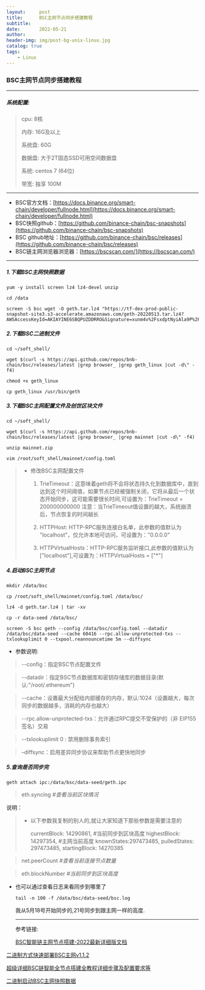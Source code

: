 ```yaml
---
layout:     post
title:      BSC主网节点同步搭建教程
subtitle:   
date:       2022-05-21
author:     
header-img: img/post-bg-unix-linux.jpg
catalog: true
tags:
    - Linux
---
```


### BSC主网节点同步搭建教程

***

##### 系统配置:

> cpu: 8核
>
> 内存: 16G及以上
>
> 系统盘: 60G
>
> 数据盘: 大于2T固态SSD可用空间数据盘
>
> 系统: centos 7 (64位)
>
> 带宽: 独享 100M



***

- BSC官方文档：[https://docs.binance.org/smart-chain/developer/fullnode.html](https://docs.binance.org/smart-chain/developer/fullnode.html)
- BSC快照github：[https://github.com/binance-chain/bsc-snapshots](https://github.com/binance-chain/bsc-snapshots)
- BSC github地址：[https://github.com/binance-chain/bsc/releases](https://github.com/binance-chain/bsc/releases)
- BSC链主网浏览器浏览器：[https://bscscan.com/](https://bscscan.com/)

***

##### 1.下载BSC主网快照数据

```
yum -y install screen lz4 lz4-devel unzip

cd /data

screen -S bsc wget -O geth.tar.lz4 "https://tf-dex-prod-public-snapshot-site3.s3-accelerate.amazonaws.com/geth-20220513.tar.lz4?AWSAccessKeyId=AKIAYINE6SBQPUZDDRRO&Signature=xunm4v%2FsxdptNyiAla9P%2F0%2BH2bs%3D&Expires=1655117944"
```



##### 2.下载BSC二进制文件

```
cd ~/soft_shell/

wget $(curl -s https://api.github.com/repos/bnb-chain/bsc/releases/latest |grep browser_ |grep geth_linux |cut -d\" -f4)

chmod +x geth_linux

cp geth_linux /usr/bin/geth
```



##### 3.下载BSC主网配置文件及创世区块文件

```
cd ~/soft_shell/

wget $(curl -s https://api.github.com/repos/bnb-chain/bsc/releases/latest |grep browser_ |grep mainnet |cut -d\" -f4)

unzip mainnet.zip

vim /root/soft_shell/mainnet/config.toml
```



> - 修改BSC主网配置文件
>
>   1. TrieTimeout：这意味着geth将不会将状态持久化到数据库中，直到达到这个时间阈值，如果节点已经被强制关闭，它将从最后一个状态开始同步，这可能需要很长时间,可设置为：TrieTimeout
>      = 200000000000
>      注意：当TrieTimeout值设置的越大，系统崩溃后，节点恢复的时间越长
>
>   2. HTTPHost: HTTP-RPC服务连接白名单，此参数的值默认为 "localhost"，仅允许本地可访问，可设置为："0.0.0.0"
>
>   3. HTTPVirtualHosts：HTTP-RPC服务监听接口,此参数的值默认为 ["localhost"],可设置为：HTTPVirtualHosts = ["*"]



##### 4.启动BSC主网节点

```
mkdir /data/bsc

cp /root/soft_shell/mainnet/config.toml /data/bsc/

lz4 -d geth.tar.lz4 | tar -xv

cp -r data-seed /data/bsc/

screen -S bsc geth --config /data/bsc/config.toml --datadir /data/bsc/data-seed --cache 60416 --rpc.allow-unprotected-txs --txlookuplimit 0 --txpool.reannouncetime 5m --diffsync
```

- 参数说明:

> --config：指定BSC节点配置文件

> --datadir：指定BSC节点数据库和密钥存储库的数据目录(默认:"/root/.ethereum")

> --cache：设置最大分配给内部缓存的内存，默认:1024（设置越大，每次同步的数据越多，消耗的内存也越大）

> --rpc.allow-unprotected-txs：允许通过RPC提交不受保护的（非 EIP155 签名）交易

> --txlookuplimit 0 : 禁用删除事务索引

> –diffsync：启用差异同步协议来帮助节点更快地同步



##### 5.查询是否同步完

```
geth attach ipc:/data/bsc/data-seed/geth.ipc
```

> eth.syncing               *#查看当前区块情况*

说明：

> - 以下参数我复制的别人的,就让大家知道下那些参数是需要注意的
>
>   currentBlock: 14290861, #当前同步到区块高度
>   highestBlock: 14297354, #主网当前高度
>   knownStates:297473485,
>   pulledStates: 297473485,
>   startingBlock: 14270385

> net.peerCount	  *#查看当前连接节点数量*

> eth.blockNumber     *#当前同步到区块高度* 

- 也可以通过查看日志来看同步到哪里了

  ```
  tail -n 100 -f /data/bsc/data-seed/bsc.log
  ```

  我从5月18号开始同步的,21号同步到跟主网一样的高度.

  ***

  参考链接:<br>

  [BSC智能链主网节点搭建-2022最新详细版文档](https://learnblockchain.cn/article/3973)
  

[二进制方式快速部署BSC主网v1.1.2](https://learnblockchain.cn/article/2953)

[超级详细BSC链智能全节点搭建全教程详细步骤及配置要求等](https://learnblockchain.cn/article/3621)

[二进制启动BSC主网快照数据](https://segmentfault.com/a/1190000040425692)